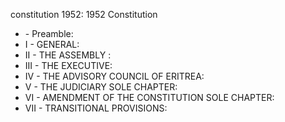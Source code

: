 constitution 1952: 1952 Constitution

<ul>
			<li> - Preamble: <ul>
			</ul></li>			<li>I - GENERAL: <ul>
			</ul></li>			<li>II - THE ASSEMBLY : <ul>
			</ul></li>			<li>III - THE EXECUTIVE: <ul>
			</ul></li>			<li>IV - THE ADVISORY COUNCIL OF ERITREA: <ul>
			</ul></li>			<li>V - THE JUDICIARY SOLE CHAPTER: <ul>
			</ul></li>			<li>VI - AMENDMENT OF THE CONSTITUTION SOLE CHAPTER: <ul>
			</ul></li>			<li>VII - TRANSITIONAL PROVISIONS: <ul>
			</ul></li></ul>
